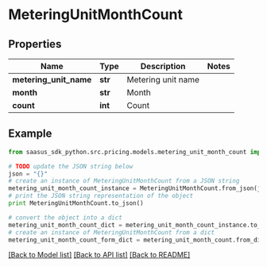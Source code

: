 # MeteringUnitMonthCount


## Properties
Name | Type | Description | Notes
------------ | ------------- | ------------- | -------------
**metering_unit_name** | **str** | Metering unit name | 
**month** | **str** | Month | 
**count** | **int** | Count | 

## Example

```python
from saasus_sdk_python.src.pricing.models.metering_unit_month_count import MeteringUnitMonthCount

# TODO update the JSON string below
json = "{}"
# create an instance of MeteringUnitMonthCount from a JSON string
metering_unit_month_count_instance = MeteringUnitMonthCount.from_json(json)
# print the JSON string representation of the object
print MeteringUnitMonthCount.to_json()

# convert the object into a dict
metering_unit_month_count_dict = metering_unit_month_count_instance.to_dict()
# create an instance of MeteringUnitMonthCount from a dict
metering_unit_month_count_form_dict = metering_unit_month_count.from_dict(metering_unit_month_count_dict)
```
[[Back to Model list]](../README.md#documentation-for-models) [[Back to API list]](../README.md#documentation-for-api-endpoints) [[Back to README]](../README.md)



